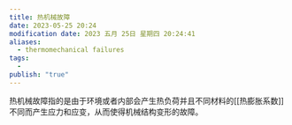 ```yaml
---
title: 热机械故障
date: 2023-05-25 20:24
modification date: 2023 五月 25日 星期四 20:24:41
aliases:
  - thermomechanical failures
tags:
  - 
publish: "true"
---
```


热机械故障指的是由于环境或者内部会产生热负荷并且不同材料的[[热膨胀系数]]不同而产生应力和应变，从而使得机械结构变形的故障。
